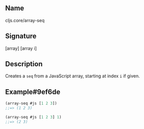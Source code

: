 ## Name
cljs.core/array-seq

## Signature
[array]
[array i]

## Description

Creates a `seq` from a JavaScript array, starting at index `i` if given.

## Example#9ef6de

```clj
(array-seq #js [1 2 3])
;;=> (1 2 3)

(array-seq #js [1 2 3] 1)
;;=> (2 3)
```
